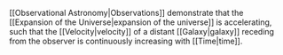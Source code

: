 [[Observational Astronomy|Observations]] demonstrate that the [[Expansion of the Universe|expansion of the universe]] is accelerating, such that the [[Velocity|velocity]] of a distant [[Galaxy|galaxy]] receding from the observer is continuously increasing with [[Time|time]].
